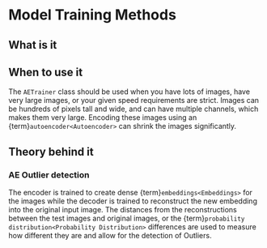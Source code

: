 # Model Training Methods

## What is it

## When to use it

The `AETrainer` class should be used when you have lots of images, have very large images, or your given speed requirements are strict.
Images can be hundreds of pixels tall and wide, and can have multiple channels, which makes them very large.
Encoding these images using an {term}`autoencoder<Autoencoder>` can shrink the images significantly.

## Theory behind it

### AE Outlier detection
The encoder is trained to create dense {term}`embeddings<Embeddings>` for the images while the decoder is trained
to reconstruct the new embedding into the original input image. The distances from the reconstructions
between the test images and original images, or the {term}`probability distribution<Probability Distribution>` differences are used to
measure how different they are and allow for the detection of Outliers.